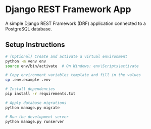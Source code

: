 # Django REST Framework App

A simple Django REST Framework (DRF) application connected to a PostgreSQL database.

## Setup Instructions

```bash
# (Optional) Create and activate a virtual environment
python -m venv env
source env/bin/activate  # On Windows: env\Scripts\activate

# Copy environment variables template and fill in the values
cp .env.example .env

# Install dependencies
pip install -r requirements.txt

# Apply database migrations
python manage.py migrate

# Run the development server
python manage.py runserver
